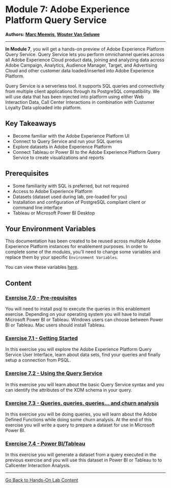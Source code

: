# Module 7: Adobe Experience Platform Query Service

**Authors: [Marc Meewis](https://www.linkedin.com/in/marcmeewis/), [Wouter Van Geluwe](https://www.linkedin.com/in/woutervangeluwe/)**

---

**In Module 7**, you will get a hands-on preview of Adobe Experience Platform Query Service. Query Service lets you perform omnichannel queries across all Adobe Experience Cloud product data, joining and analyzing data across Adobe Campaign, Analytics, Audience Manager, Target, and Advertising Cloud and other customer data loaded/inserted into Adobe Experience Platform.

Query Service is a serverless tool. It supports SQL queries and connectivity from multiple client applications through its PostgreSQL compatibility.
We will use data that has been injected into platform using either Web Interaction Data, Call Center Interactions in combination with Customer Loyalty Data uploaded into platform.

## Key Takeaways

* Become familiar with the Adobe Experience Platform UI
* Connect to Query Service and run your SQL queries
* Explore datasets in Adobe Experience Platform
* Connect Tableau or Power BI to the Adobe Experience Platform Query Service to create visualizations and reports

## Prerequisites

* Some familiarity with SQL is preferred, but not required
* Access to Adobe Experience Platform
* Datasets (dataset used during lab, pre-loaded for you)
* Installation and configuration of PostgreSQL compliant client or command line interface
* Tableau or Microsoft Power BI Desktop

## Your Environment Variables

This documentation has been created to be reused across multiple Adobe Experience Platform instances for enablement purposes.
In order to complete some of the modules, you'll need to change some variables and replace them by your specific ``Environment Variables``.

You can view these variables [here](../../environment.md).

## Content

### [Exercise 7.0 - Pre-requisites](./ex0.md)

You will need to install psql to execute the queries in this enablement exercise. Depending on your operating system you will have to install Microsoft Power BI or Tableau. Windows users can choose between Power BI or Tableau. Mac users should install Tableau.

### [Exercise 7.1 - Getting Started](./ex1.md)

In this exercise you will explore the Adobe Experience Platform Query Service User Interface, learn about data sets, find your queries and finally setup a connection from PSQL.

### [Exercise 7.2 - Using the Query Service](./ex2.md)

In this exercise you will learn about the basic Query Service syntax and you can identify the attributes of the XDM schema in your query.

### [Exercise 7.3 - Queries, queries, queries...  and churn analysis](./ex3.md)

In this exercise you will be doing queries, you will learn about the Adobe Defined Functions while doing some churn analysis. At the end of this exercise you will write a query to prepare a dataset for use in Microsoft Power BI.

### [Exercise 7.4 - Power BI/Tableau](./ex4.md)

In this exercise you will generate a dataset from a query executed in the previous exercise and you will use this dataset in Power BI or Tableau to to Callcenter Interaction Analysis.

---

[Go Back to Hands-On Lab Content](../../README.md)
